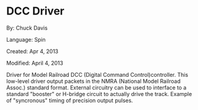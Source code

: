 # DCC Driver

By: Chuck Davis

Language: Spin

Created: Apr 4, 2013

Modified: April 4, 2013

Driver for Model Railroad DCC (Digital Command Control)controller. This low-level driver output packets in the NMRA (National Model Railroad Assoc.) standard format. External circuitry can be used to interface to a standard "booster" or H-bridge circuit to actually drive the track. Example of "syncronous" timing of precision output pulses.
